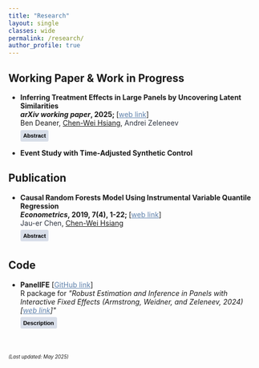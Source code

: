 ```yaml
---
title: "Research"
layout: single
classes: wide
permalink: /research/
author_profile: true
---
```


<html>
<head>
<style>
.collapsible {padding: 0.5em; background-color: #D8DEE9; border: none; border-radius: 0.3em; text-align: left; font-size: 0.8em; font-weight: bold; margin: 0.5em 0; position: relative; left: 0em;}
.content {padding: 0 0.4em; max-height: 0; overflow: hidden; transition: max-height 0.2s ease-out; background-color: #ECEFF4; font-size: 0.8em; margin-bottom: 0.75em; position: relative; left: 0em;}
</style>
</head>

<!-- -------------------------------------- -->

<body>

<h2>Working Paper & Work in Progress</h2>

<ul>
<li>
<strong>Inferring Treatment Effects in Large Panels by Uncovering Latent Similarities</strong><br/>
<strong><em>arXiv working paper</em>, 2025; </strong>[<a href="https://arxiv.org/abs/2503.20769/" style="color: #5E81AC;">web link</a>]<br/>
<a href="https://bendeaner.wordpress.com/" style="color: $text-color; text-decoration: none;">Ben Deaner</a>, <ins>Chen-Wei Hsiang</ins>, <a href="https://www.azeleneev.com/" style="color: #2E3440; text-decoration: none;">Andrei Zeleneev</a><br/>
<button class="collapsible">Abstract</button>
<div class="content">
The presence of unobserved confounders is one of the main challenges in identifying treatment effects. In this paper, we propose a new approach to causal inference using panel data with large N and T. Our approach imputes the untreated potential outcomes for treated units using the outcomes for untreated individuals with similar values of the latent confounders. In order to find units with similar latent characteristics, we utilize long pre-treatment histories of the  outcomes. Our analysis is based on a nonparametric, nonlinear, and nonseparable factor model for untreated potential outcomes and treatments. The model satisfies minimal smoothness requirements. We impute both missing counterfactual outcomes and propensity scores using kernel smoothing based on the constructed measure of latent similarity between units, and demonstrate that our estimates can achieve the optimal nonparametric rate of convergence up to log terms. Using these estimates, we construct a doubly robust estimator of the period-specifc average treatment effect on the treated (ATT), and provide conditions, under which this estimator is root-N-consistent, and asymptotically normal and unbiased. Our simulation study demonstrates that our method provides accurate inference for a wide range of data generating processes.
</div>
</li>
<li>
<strong>Event Study with Time-Adjusted Synthetic Control</strong>
</li>
</ul>

<!-- -------------------------------------- -->

<h2>Publication</h2>

<ul>
<li>
<strong>Causal Random Forests Model Using Instrumental Variable Quantile Regression</strong><br/>
<strong><em>Econometrics</em>, 2019, 7(4), 1-22; </strong>[<a href="https://doi.org/10.3390/econometrics7040049" style="color: #5E81AC;">web link</a>]<br/>
<a href="https://jauerblog.wordpress.com/cv_en/" style="color: #2E3440; text-decoration: none;">Jau-er Chen</a>, <ins>Chen-Wei Hsiang</ins><br/>
<button class="collapsible">Abstract</button>
<div class="content">
We propose an econometric procedure based mainly on the generalized random forests method. Not only does this process estimate the quantile treatment effect nonparametrically, but our procedure yields a measure of variable importance in terms of heterogeneity among control variables. We also apply the proposed procedure to reinvestigate the distributional effect of 401(k) participation on net financial assets, and the quantile earnings effect of participating in a job training program.
</div>
</li>
</ul>

<!-- -------------------------------------- -->

<h2>Code</h2>

<ul>
<li>
<strong>PanelIFE</strong> [<a href="https://github.com/chenweihsiang/PanelIFE" style="color: #5E81AC;">GitHub link</a>]<br/>
R package for <em>"Robust Estimation and Inference in Panels with Interactive Fixed Effects (Armstrong, Weidner, and Zeleneev, 2024) [<a href="https://arxiv.org/abs/2210.06639" style="color: #5E81AC;">web link</a>]"</em><br/>
<button class="collapsible">Description</button>
<div class="content">
PanelIFE implements the estimation and inference procedure for panel data with interactive fixed effects. This package provides two different method for estimation: one is the commonly used linear panel data model estimation procedure, and another one is the bias-aware estimation procedure that allows weak factors.
</div>
</li>
</ul>

<!-- -------------------------------------- -->

<script>var coll = document.getElementsByClassName("collapsible"); var i; for (i = 0; i < coll.length; i++) { coll[i].addEventListener("click", function() { this.classList.toggle("active"); var content = this.nextElementSibling; if (content.style.maxHeight){ content.style.maxHeight = null; } else { content.style.maxHeight = content.scrollHeight + "px"; } }); }</script>
</body>
</html>





<br/>



<sub><sup>*(Last updated: May 2025)*</sup></sub>
